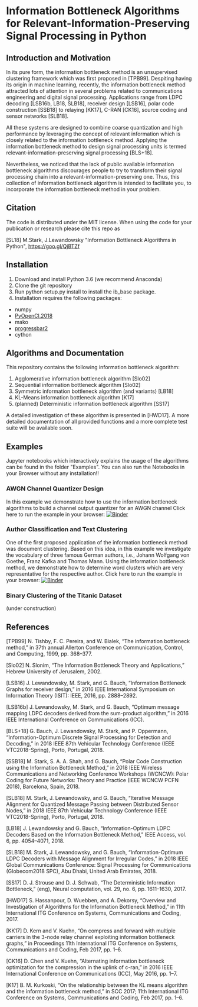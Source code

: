 # Information Bottleneck Algorithms for Relevant-Information-Preserving Signal Processing in Python

## Introduction and Motivation

In its pure form, the information bottleneck method is an unsupervised clustering framework which was first proposed in [TPB99].
Despiting having its origin in machine learning, recently, the information bottleneck method attracted lots of attention in several problems related to communications engineering and digital signal processing.
Applications range from LDPC decoding [LSB16b, LB18, SLB18], receiver design [LSB16], polar code construction [SSB18] to relaying [KK17], C-RAN [CK16], source coding and sensor networks [SLB18].

All these systems are designed to combine coarse quantization and high performance by leveraging the concept of relevant information which is closely related to the information bottleneck method. Applying the information bottleneck method to design signal processing units is termed relevant-information-preserving signal processing [BLS+18].

Nevertheless, we noticed that the lack of public available information bottleneck algorithms discourages people to try to transform their signal processing chain into a relevant-information-preserving one.
Thus, this collection of information bottleneck algorithm is intended to facilitate you, to incorporate the information bottleneck method in your problem.

## Citation

The code is distributed under the MIT license. When using the code for your publication or research please cite this repo as

[SL18] M.Stark, J.Lewandowsky "Information Bottleneck Algorithms in Python", https://goo.gl/QjBTZf


## Installation

1. Download and install Python 3.6 (we recommend Anaconda)
2. Clone the git repository
3. Run python setup.py install to install the ib_base package.
4. Installation requires the following packages:
  * numpy
  * [PyOpenCl.2018](https://documen.tician.de/pyopencl/misc.html)
  * mako
  * [progressbar2](https://pypi.org/project/progressbar2/)
  * cython

## Algorithms and Documentation

This repository contains the following information bottleneck algorithm:
1. Agglomerative information bottleneck algorithm [Slo02]
2. Sequential information bottleneck algorithm [Slo02]
3. Symmetric information bottleneck algorithm (and variants) [LB18]
4. KL-Means information bottleneck algorithm [K17]
5. (planned) Deterministic information bottleneck algorithm [SS17]

A detailed investigation of these algorithm is presented in [HWD17]. A more detailed documentation of all provided functions and a more complete test suite will be available soon.

## Examples
Jupyter notebooks which interactively explains the usage of the algorithms can be found in the folder "Examples".
You can also run the Notebooks in your Browser without any installation!!

### AWGN Channel Quantizer Design
In this example we demonstrate how to use the information bottleneck algorithms to build a channel output quantizer for an AWGN channel
Click here to run the example in your browser: [![Binder](https://mybinder.org/badge.svg)](https://mybinder.org/v2/git/https%3A%2F%2Fcollaborating.tuhh.de%2Fcip3725%2Fib_base.git/0a1f4f66a1a3c29ff347b2abc79bb292b0be17ca?filepath=Examples%2FAWGNQuantizer.ipynb)

### Author Classification and Text Clustering
One of the first proposed application of the information bottleneck method was document clustering. Based on this idea, in this example we investigate the vocabulary of three famous German authors, i.e., Johann Wolfgang von Goethe, Franz Kafka and Thomas Mann.
Using the information bottleneck method, we demonstrate how to determine word clusters which are very representative for the respective author.
Click here to run the example in your browser: [![Binder](https://mybinder.org/badge.svg)](https://mybinder.org/v2/git/https%3A%2F%2Fcollaborating.tuhh.de%2Fcip3725%2Fib_base.git/520f5cfc607d403dce6b39ace8cc4564b27679d4?filepath=Examples%2FAuthorClassification.ipynb)

### Binary Clustering of the Titanic Dataset 
(under construction)



## References
[TPB99] N. Tishby, F. C. Pereira, and W. Bialek, “The information bottleneck method,” in 37th annual Allerton Conference on Communication, Control, and Computing, 1999, pp. 368–377.

[Slo02] N. Slonim, “The Information Bottleneck Theory and Applications,” Hebrew University of Jerusalem, 2002.

[LSB16] J. Lewandowsky, M. Stark, and G. Bauch, “Information Bottleneck Graphs for receiver design,” in 2016 IEEE International Symposium on Information Theory (ISIT): IEEE, 2016, pp. 2888–2892.

[LSB16b] J. Lewandowsky, M. Stark, and G. Bauch, “Optimum message mapping LDPC decoders derived from the sum-product algorithm,” in 2016 IEEE International Conference on Communications (ICC).

[BLS+18] G. Bauch, J. Lewandowsky, M. Stark, and P. Oppermann, “Information-Optimum Discrete Signal Processing for Detection and Decoding,” in 2018 IEEE 87th Vehicular Technology Conference (IEEE VTC2018-Spring), Porto, Portugal, 2018.

[SSB18] M. Stark, S. A. A. Shah, and G. Bauch, “Polar Code Construction using the Information Bottleneck Method,” in 2018 IEEE Wireless Communications and Networking Conference Workshops (WCNCW): Polar Coding for Future Networks: Theory and Practice (IEEE WCNCW PCFN 2018), Barcelona, Spain, 2018.

[SLB18] M. Stark, J. Lewandowsky, and G. Bauch, “Iterative Message Alignment for Quantized Message Passing between Distributed Sensor Nodes,” in 2018 IEEE 87th Vehicular Technology Conference (IEEE VTC2018-Spring), Porto, Portugal, 2018.

[LB18] J. Lewandowsky and G. Bauch, “Information-Optimum LDPC Decoders Based on the Information Bottleneck Method,” IEEE Access, vol. 6, pp. 4054–4071, 2018.

[SLB18] M. Stark, J. Lewandowsky, and G. Bauch, “Information-Optimum LDPC Decoders with Message Alignment for Irregular Codes,” in 2018 IEEE Global Communications Conference: Signal Processing for Communications (Globecom2018 SPC), Abu Dhabi, United Arab Emirates, 2018.

[SS17] D. J. Strouse and D. J. Schwab, “The Deterministic Information Bottleneck,” (eng), Neural computation, vol. 29, no. 6, pp. 1611–1630, 2017.

[HWD17] S. Hassanpour, D. Wuebben, and A. Dekorsy, “Overview and Investigation of Algorithms for the Information Bottleneck Method,” in 11th International ITG Conference on Systems, Communications and Coding, 2017.

[KK17] D. Kern and V. Kuehn, “On compress and forward with multiple carriers in the 3-node relay channel exploiting information bottleneck graphs,” in Proceedings 11th International ITG Conference on Systems,
Communications and Coding, Feb 2017, pp. 1–6.

[CK16] D. Chen and V. Kuehn, “Alternating information bottleneck optimization for the compression in the uplink of c-ran,” in 2016 IEEE International Conference on Communications (ICC), May 2016, pp. 1–7.

[K17] B. M. Kurkoski, “On the relationship between the KL means algorithm and the information bottleneck method,” in SCC 2017; 11th International ITG Conference on Systems, Communications and Coding, Feb
2017, pp. 1–6.
